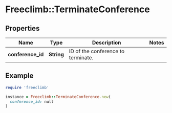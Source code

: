 # Freeclimb::TerminateConference

## Properties

| Name | Type | Description | Notes |
| ---- | ---- | ----------- | ----- |
| **conference_id** | **String** | ID of the conference to terminate. |  |

## Example

```ruby
require 'freeclimb'

instance = Freeclimb::TerminateConference.new(
  conference_id: null
)
```

